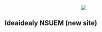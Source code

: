 <p align="center"><img src="https://laravel.com/assets/img/components/logo-laravel.svg"></p>

## Ideaidealy NSUEM (new site)
